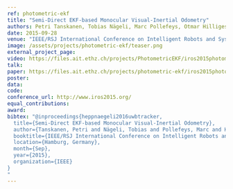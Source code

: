 ```yaml
---
ref: photometric-ekf
title: "Semi-Direct EKF-based Monocular Visual-Inertial Odometry"
authors: Petri Tanskanen, Tobias Nägeli, Marc Pollefeys, Otmar Hilliges
date: 2015-09-28
venue: "IEEE/RSJ International Conference on Intelligent Robots and Systems (IROS)"
image: /assets/projects/photometric-ekf/teaser.png
external_project_page: 
video: https://files.ait.ethz.ch/projects/PhotometricEKF/iros2015photometric.mp4
talk: 
paper: https://files.ait.ethz.ch/projects/photometric-ekf/iros2015photometric.pdf
poster: 
data: 
code: 
conference_url: http://www.iros2015.org/
equal_contributions: 
award: 
bibtex: "@inproceedings{heppnaegeli2016uwbtracker,
  title={Semi-Direct EKF-based Monocular Visual-Inertial Odometry},
  author={Tanskanen, Petri and Nägeli, Tobias and Pollefeys, Marc and Hilliges, Otmar},
  booktitle={IEEE/RSJ International Conference on Intelligent Robots and Systems (IROS)},
  location={Hamburg, Germany},
  month={Sep},
  year={2015},
  organization={IEEE}
}
"
---
```

